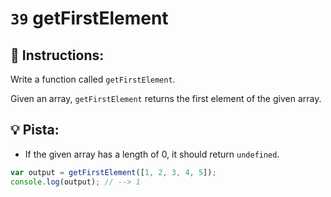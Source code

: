 # `39` getFirstElement

## 📝 Instructions:

Write a function called `getFirstElement`.

Given an array, `getFirstElement` returns the first element of the given array.

## :bulb: Pista:

* If the given array has a length of 0, it should return `undefined`.


```Javascript
var output = getFirstElement([1, 2, 3, 4, 5]);
console.log(output); // --> 1
```